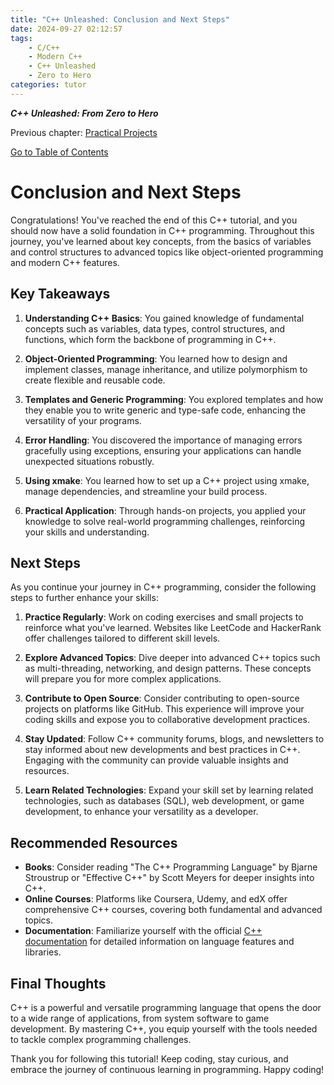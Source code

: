 ```yaml
---
title: "C++ Unleashed: Conclusion and Next Steps"
date: 2024-09-27 02:12:57
tags:
    - C/C++
    - Modern C++
    - C++ Unleashed
    - Zero to Hero
categories: tutor
---
```


___C++ Unleashed: From Zero to Hero___

Previous chapter: [Practical Projects](/2024/09/27/cpp-unleash/02h-clsnnext)

[Go to Table of Contents](/2024/09/26/cpp-unleash/02h-menu)

# Conclusion and Next Steps

Congratulations! You've reached the end of this C++ tutorial, and you should now have a solid foundation in C++ programming. Throughout this journey, you've learned about key concepts, from the basics of variables and control structures to advanced topics like object-oriented programming and modern C++ features. 

<!--more-->

## Key Takeaways

1. **Understanding C++ Basics**: You gained knowledge of fundamental concepts such as variables, data types, control structures, and functions, which form the backbone of programming in C++.

2. **Object-Oriented Programming**: You learned how to design and implement classes, manage inheritance, and utilize polymorphism to create flexible and reusable code.

3. **Templates and Generic Programming**: You explored templates and how they enable you to write generic and type-safe code, enhancing the versatility of your programs.

4. **Error Handling**: You discovered the importance of managing errors gracefully using exceptions, ensuring your applications can handle unexpected situations robustly.

5. **Using xmake**: You learned how to set up a C++ project using xmake, manage dependencies, and streamline your build process.

6. **Practical Application**: Through hands-on projects, you applied your knowledge to solve real-world programming challenges, reinforcing your skills and understanding.

## Next Steps

As you continue your journey in C++ programming, consider the following steps to further enhance your skills:

1. **Practice Regularly**: Work on coding exercises and small projects to reinforce what you've learned. Websites like LeetCode and HackerRank offer challenges tailored to different skill levels.

2. **Explore Advanced Topics**: Dive deeper into advanced C++ topics such as multi-threading, networking, and design patterns. These concepts will prepare you for more complex applications.

3. **Contribute to Open Source**: Consider contributing to open-source projects on platforms like GitHub. This experience will improve your coding skills and expose you to collaborative development practices.

4. **Stay Updated**: Follow C++ community forums, blogs, and newsletters to stay informed about new developments and best practices in C++. Engaging with the community can provide valuable insights and resources.

5. **Learn Related Technologies**: Expand your skill set by learning related technologies, such as databases (SQL), web development, or game development, to enhance your versatility as a developer.

## Recommended Resources

- **Books**: Consider reading "The C++ Programming Language" by Bjarne Stroustrup or "Effective C++" by Scott Meyers for deeper insights into C++.
- **Online Courses**: Platforms like Coursera, Udemy, and edX offer comprehensive C++ courses, covering both fundamental and advanced topics.
- **Documentation**: Familiarize yourself with the official [C++ documentation](https://en.cppreference.com/w/) for detailed information on language features and libraries.

## Final Thoughts

C++ is a powerful and versatile programming language that opens the door to a wide range of applications, from system software to game development. By mastering C++, you equip yourself with the tools needed to tackle complex programming challenges.

Thank you for following this tutorial! Keep coding, stay curious, and embrace the journey of continuous learning in programming. Happy coding!
